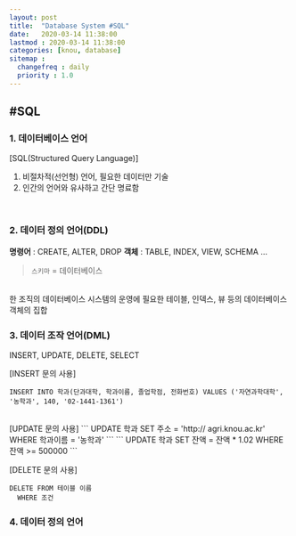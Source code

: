 ```yaml
---
layout: post
title:  "Database System #SQL"
date:   2020-03-14 11:38:00 
lastmod : 2020-03-14 11:38:00
categories: [knou, database]
sitemap :
  changefreq : daily
  priority : 1.0
---
```


## #SQL
  
### 1. 데이터베이스 언어

[SQL(Structured Query Language)]
1. 비절차적(선언형) 언어, 필요한 데이터만 기술
2. 인간의 언어와 유사하고 간단 명료함
<br>
<div class="divider"></div>

### 2. 데이터 정의 언어(DDL)
**명령어** : CREATE, ALTER, DROP
**객체** : TABLE, INDEX, VIEW, SCHEMA ...

> `스키마` = 데이터베이스
<br>
한 조직의 데이터베이스 시스템의 운영에 필요한 테이블, 인덱스, 뷰 등의 데이터베이스 객체의 집합

<div class="divider"></div>

### 3. 데이터 조작 언어(DML)
INSERT, UPDATE, DELETE, SELECT

[INSERT 문의 사용]
```
INSERT INTO 학과(단과대학, 학과이름, 졸업학점, 전화번호) VALUES ('자연과학대학', '농학과', 140, '02-1441-1361')
```

<br>
[UPDATE 문의 사용]
```
UPDATE 학과
  SET 주소 = 'http:// agri.knou.ac.kr'
  WHERE 학과이름 = '농학과'
```
```
UPDATE 학과
  SET 잔액 = 잔액 * 1.02
  WHERE 잔액 >= 500000
```

[DELETE 문의 사용]
```
DELETE FROM 테이블 이름
  WHERE 조건
```
<div class="divider"></div>

### 4. 데이터 정의 언어

<div class="divider"></div>











